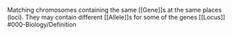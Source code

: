 Matching chromosomes containing the same [[Gene]]s at the same places (loci). They may contain different [[Allele]]s for some of the genes
[[Locus]]
#000-Biology/Definition 